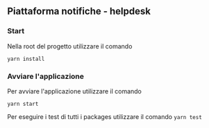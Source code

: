 ## **Piattaforma notifiche - helpdesk**

### **Start**

Nella root del progetto utilizzare il comando

`yarn install`

### **Avviare l'applicazione**

Per avviare l'applicazione utilizzare il comando

`yarn start`

Per eseguire i test di tutti i packages utilizzare il comando `yarn test`
